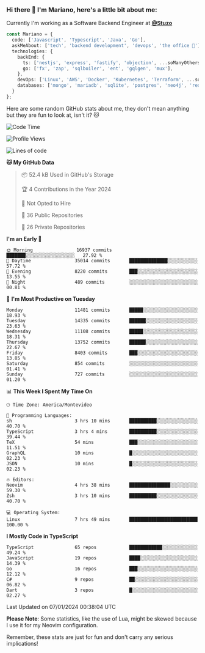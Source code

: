 ### Hi there 👋 I'm Mariano, here's a little bit about me:

Currently I'm working as a Software Backend Engineer at [**@Stuzo**](https://www.stuzo.com/)

```ts
const Mariano = {
  code: ['Javascript', 'Typescript', 'Java', 'Go'],
  askMeAbout: ['tech', 'backend development', 'devops', 'the office 💼'],
  technologies: {
    backEnd: {
      ts: ['nestjs', 'express', 'fastify', 'objection', ...soManyOthersFrameworks],
      go: ['fx', 'zap', 'sqlboiler', 'ent', 'gqlgen', 'mux'],
    },
    devOps: ['Linux', 'AWS', 'Docker', 'Kubernetes', 'Terraform', ...soManyOthersTools],
    databases: ['mongo', 'mariadb', 'sqlite', 'postgres', 'neo4j', 'redis', ...],
  }
};
```

Here are some random GitHub stats about me, they don't mean anything but they are fun to look at, isn't it? 🐱

<!--START_SECTION:waka-->
![Code Time](http://img.shields.io/badge/Code%20Time-1%2C464%20hrs%2048%20mins-blue)

![Profile Views](http://img.shields.io/badge/Profile%20Views-0-blue)

![Lines of code](https://img.shields.io/badge/From%20Hello%20World%20I%27ve%20Written-13.4%20million%20lines%20of%20code-blue)

**🐱 My GitHub Data** 

> 📦 52.4 kB Used in GitHub's Storage 
 > 
> 🏆 4 Contributions in the Year 2024
 > 
> 🚫 Not Opted to Hire
 > 
> 📜 36 Public Repositories 
 > 
> 🔑 26 Private Repositories 
 > 
**I'm an Early 🐤** 

```text
🌞 Morning                16937 commits       ███████░░░░░░░░░░░░░░░░░░   27.92 % 
🌆 Daytime                35014 commits       ██████████████░░░░░░░░░░░   57.72 % 
🌃 Evening                8220 commits        ███░░░░░░░░░░░░░░░░░░░░░░   13.55 % 
🌙 Night                  489 commits         ░░░░░░░░░░░░░░░░░░░░░░░░░   00.81 % 
```
📅 **I'm Most Productive on Tuesday** 

```text
Monday                   11481 commits       █████░░░░░░░░░░░░░░░░░░░░   18.93 % 
Tuesday                  14335 commits       ██████░░░░░░░░░░░░░░░░░░░   23.63 % 
Wednesday                11108 commits       █████░░░░░░░░░░░░░░░░░░░░   18.31 % 
Thursday                 13752 commits       ██████░░░░░░░░░░░░░░░░░░░   22.67 % 
Friday                   8403 commits        ███░░░░░░░░░░░░░░░░░░░░░░   13.85 % 
Saturday                 854 commits         ░░░░░░░░░░░░░░░░░░░░░░░░░   01.41 % 
Sunday                   727 commits         ░░░░░░░░░░░░░░░░░░░░░░░░░   01.20 % 
```


📊 **This Week I Spent My Time On** 

```text
🕑︎ Time Zone: America/Montevideo

💬 Programming Languages: 
sh                       3 hrs 10 mins       ██████████░░░░░░░░░░░░░░░   40.70 % 
TypeScript               3 hrs 4 mins        ██████████░░░░░░░░░░░░░░░   39.44 % 
TeX                      54 mins             ███░░░░░░░░░░░░░░░░░░░░░░   11.51 % 
GraphQL                  10 mins             █░░░░░░░░░░░░░░░░░░░░░░░░   02.23 % 
JSON                     10 mins             █░░░░░░░░░░░░░░░░░░░░░░░░   02.23 % 

🔥 Editors: 
Neovim                   4 hrs 38 mins       ███████████████░░░░░░░░░░   59.30 % 
Zsh                      3 hrs 10 mins       ██████████░░░░░░░░░░░░░░░   40.70 % 

💻 Operating System: 
Linux                    7 hrs 49 mins       █████████████████████████   100.00 % 
```

**I Mostly Code in TypeScript** 

```text
TypeScript               65 repos            ████████████░░░░░░░░░░░░░   49.24 % 
JavaScript               19 repos            ████░░░░░░░░░░░░░░░░░░░░░   14.39 % 
Go                       16 repos            ███░░░░░░░░░░░░░░░░░░░░░░   12.12 % 
C#                       9 repos             ██░░░░░░░░░░░░░░░░░░░░░░░   06.82 % 
Dart                     3 repos             █░░░░░░░░░░░░░░░░░░░░░░░░   02.27 % 
```




 Last Updated on 07/01/2024 00:38:04 UTC
<!--END_SECTION:waka-->

**Please Note**: Some statistics, like the use of Lua, might be skewed because I use it for my Neovim configuration.

Remember, these stats are just for fun and don't carry any serious implications!
